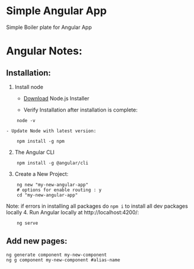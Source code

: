 # Simple Angular App
Simple Boiler plate for Angular App

# Angular Notes:
## Installation:
1. Install node
    - [Download](https://nodejs.org/en/download/) Node.js Installer 
	
	
	- Verify Installation after installation is complete:

```
	node -v
```
	- Update Node with latest version:
```
	npm install -g npm
```

2. The Angular CLI
```
    npm install -g @angular/cli
```
3. Create a New Project:
```
    ng new "my-new-angular-app"
    # options for enable routing : y
    cd "my-new-angular-app"
```
Note: if errors in installing all packages do `npm i` to install all dev packages locally
4. Run Angular locally at http://localhost:4200/:
```
    ng serve
```

## Add new pages:
```
ng generate component my-new-component
ng g component my-new-component #alias-name

```

